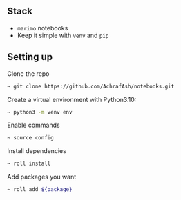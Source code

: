 ## Stack

- `marimo` notebooks
- Keep it simple with `venv` and `pip`

## Setting up

Clone the repo
```bash
~ git clone https://github.com/AchrafAsh/notebooks.git
```

Create a virtual environment with Python3.10:
```bash
~ python3 -m venv env
```

Enable commands
```bash
~ source config
```

Install dependencies
```bash
~ roll install
```

Add packages you want
```bash
~ roll add ${package}
```
